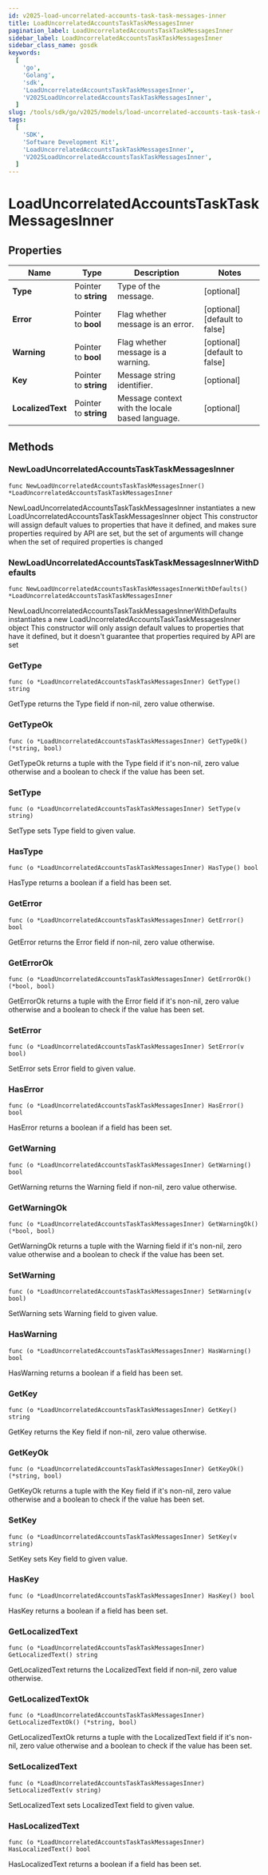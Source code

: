 ```yaml
---
id: v2025-load-uncorrelated-accounts-task-task-messages-inner
title: LoadUncorrelatedAccountsTaskTaskMessagesInner
pagination_label: LoadUncorrelatedAccountsTaskTaskMessagesInner
sidebar_label: LoadUncorrelatedAccountsTaskTaskMessagesInner
sidebar_class_name: gosdk
keywords:
  [
    'go',
    'Golang',
    'sdk',
    'LoadUncorrelatedAccountsTaskTaskMessagesInner',
    'V2025LoadUncorrelatedAccountsTaskTaskMessagesInner',
  ]
slug: /tools/sdk/go/v2025/models/load-uncorrelated-accounts-task-task-messages-inner
tags:
  [
    'SDK',
    'Software Development Kit',
    'LoadUncorrelatedAccountsTaskTaskMessagesInner',
    'V2025LoadUncorrelatedAccountsTaskTaskMessagesInner',
  ]
---
```


# LoadUncorrelatedAccountsTaskTaskMessagesInner

## Properties

| Name | Type | Description | Notes |
| --- | --- | --- | --- |
| **Type** | Pointer to **string** | Type of the message. | [optional] |
| **Error** | Pointer to **bool** | Flag whether message is an error. | [optional] [default to false] |
| **Warning** | Pointer to **bool** | Flag whether message is a warning. | [optional] [default to false] |
| **Key** | Pointer to **string** | Message string identifier. | [optional] |
| **LocalizedText** | Pointer to **string** | Message context with the locale based language. | [optional] |

## Methods

### NewLoadUncorrelatedAccountsTaskTaskMessagesInner

`func NewLoadUncorrelatedAccountsTaskTaskMessagesInner() *LoadUncorrelatedAccountsTaskTaskMessagesInner`

NewLoadUncorrelatedAccountsTaskTaskMessagesInner instantiates a new LoadUncorrelatedAccountsTaskTaskMessagesInner object This constructor will assign default values to properties that have it defined, and makes sure properties required by API are set, but the set of arguments will change when the set of required properties is changed

### NewLoadUncorrelatedAccountsTaskTaskMessagesInnerWithDefaults

`func NewLoadUncorrelatedAccountsTaskTaskMessagesInnerWithDefaults() *LoadUncorrelatedAccountsTaskTaskMessagesInner`

NewLoadUncorrelatedAccountsTaskTaskMessagesInnerWithDefaults instantiates a new LoadUncorrelatedAccountsTaskTaskMessagesInner object This constructor will only assign default values to properties that have it defined, but it doesn't guarantee that properties required by API are set

### GetType

`func (o *LoadUncorrelatedAccountsTaskTaskMessagesInner) GetType() string`

GetType returns the Type field if non-nil, zero value otherwise.

### GetTypeOk

`func (o *LoadUncorrelatedAccountsTaskTaskMessagesInner) GetTypeOk() (*string, bool)`

GetTypeOk returns a tuple with the Type field if it's non-nil, zero value otherwise and a boolean to check if the value has been set.

### SetType

`func (o *LoadUncorrelatedAccountsTaskTaskMessagesInner) SetType(v string)`

SetType sets Type field to given value.

### HasType

`func (o *LoadUncorrelatedAccountsTaskTaskMessagesInner) HasType() bool`

HasType returns a boolean if a field has been set.

### GetError

`func (o *LoadUncorrelatedAccountsTaskTaskMessagesInner) GetError() bool`

GetError returns the Error field if non-nil, zero value otherwise.

### GetErrorOk

`func (o *LoadUncorrelatedAccountsTaskTaskMessagesInner) GetErrorOk() (*bool, bool)`

GetErrorOk returns a tuple with the Error field if it's non-nil, zero value otherwise and a boolean to check if the value has been set.

### SetError

`func (o *LoadUncorrelatedAccountsTaskTaskMessagesInner) SetError(v bool)`

SetError sets Error field to given value.

### HasError

`func (o *LoadUncorrelatedAccountsTaskTaskMessagesInner) HasError() bool`

HasError returns a boolean if a field has been set.

### GetWarning

`func (o *LoadUncorrelatedAccountsTaskTaskMessagesInner) GetWarning() bool`

GetWarning returns the Warning field if non-nil, zero value otherwise.

### GetWarningOk

`func (o *LoadUncorrelatedAccountsTaskTaskMessagesInner) GetWarningOk() (*bool, bool)`

GetWarningOk returns a tuple with the Warning field if it's non-nil, zero value otherwise and a boolean to check if the value has been set.

### SetWarning

`func (o *LoadUncorrelatedAccountsTaskTaskMessagesInner) SetWarning(v bool)`

SetWarning sets Warning field to given value.

### HasWarning

`func (o *LoadUncorrelatedAccountsTaskTaskMessagesInner) HasWarning() bool`

HasWarning returns a boolean if a field has been set.

### GetKey

`func (o *LoadUncorrelatedAccountsTaskTaskMessagesInner) GetKey() string`

GetKey returns the Key field if non-nil, zero value otherwise.

### GetKeyOk

`func (o *LoadUncorrelatedAccountsTaskTaskMessagesInner) GetKeyOk() (*string, bool)`

GetKeyOk returns a tuple with the Key field if it's non-nil, zero value otherwise and a boolean to check if the value has been set.

### SetKey

`func (o *LoadUncorrelatedAccountsTaskTaskMessagesInner) SetKey(v string)`

SetKey sets Key field to given value.

### HasKey

`func (o *LoadUncorrelatedAccountsTaskTaskMessagesInner) HasKey() bool`

HasKey returns a boolean if a field has been set.

### GetLocalizedText

`func (o *LoadUncorrelatedAccountsTaskTaskMessagesInner) GetLocalizedText() string`

GetLocalizedText returns the LocalizedText field if non-nil, zero value otherwise.

### GetLocalizedTextOk

`func (o *LoadUncorrelatedAccountsTaskTaskMessagesInner) GetLocalizedTextOk() (*string, bool)`

GetLocalizedTextOk returns a tuple with the LocalizedText field if it's non-nil, zero value otherwise and a boolean to check if the value has been set.

### SetLocalizedText

`func (o *LoadUncorrelatedAccountsTaskTaskMessagesInner) SetLocalizedText(v string)`

SetLocalizedText sets LocalizedText field to given value.

### HasLocalizedText

`func (o *LoadUncorrelatedAccountsTaskTaskMessagesInner) HasLocalizedText() bool`

HasLocalizedText returns a boolean if a field has been set.
